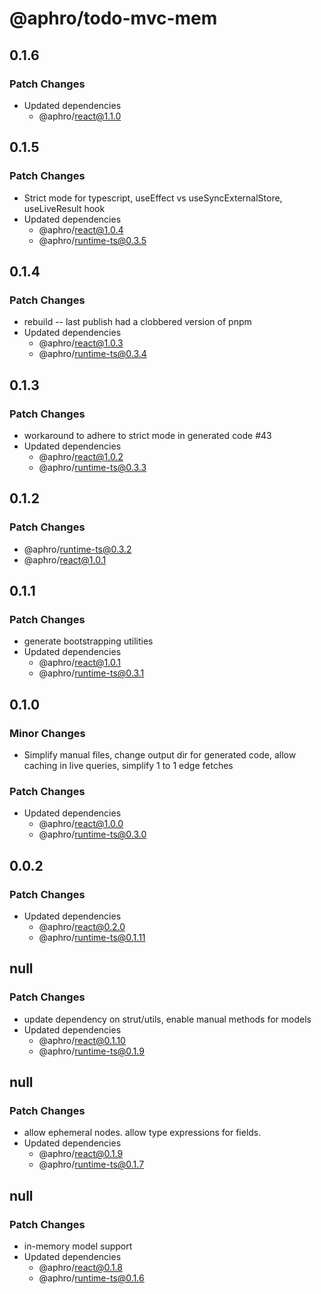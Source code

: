 # @aphro/todo-mvc-mem

## 0.1.6

### Patch Changes

- Updated dependencies
  - @aphro/react@1.1.0

## 0.1.5

### Patch Changes

- Strict mode for typescript, useEffect vs useSyncExternalStore, useLiveResult hook
- Updated dependencies
  - @aphro/react@1.0.4
  - @aphro/runtime-ts@0.3.5

## 0.1.4

### Patch Changes

- rebuild -- last publish had a clobbered version of pnpm
- Updated dependencies
  - @aphro/react@1.0.3
  - @aphro/runtime-ts@0.3.4

## 0.1.3

### Patch Changes

- workaround to adhere to strict mode in generated code #43
- Updated dependencies
  - @aphro/react@1.0.2
  - @aphro/runtime-ts@0.3.3

## 0.1.2

### Patch Changes

- @aphro/runtime-ts@0.3.2
- @aphro/react@1.0.1

## 0.1.1

### Patch Changes

- generate bootstrapping utilities
- Updated dependencies
  - @aphro/react@1.0.1
  - @aphro/runtime-ts@0.3.1

## 0.1.0

### Minor Changes

- Simplify manual files, change output dir for generated code, allow caching in live queries, simplify 1 to 1 edge fetches

### Patch Changes

- Updated dependencies
  - @aphro/react@1.0.0
  - @aphro/runtime-ts@0.3.0

## 0.0.2

### Patch Changes

- Updated dependencies
  - @aphro/react@0.2.0
  - @aphro/runtime-ts@0.1.11

## null

### Patch Changes

- update dependency on strut/utils, enable manual methods for models
- Updated dependencies
  - @aphro/react@0.1.10
  - @aphro/runtime-ts@0.1.9

## null

### Patch Changes

- allow ephemeral nodes. allow type expressions for fields.
- Updated dependencies
  - @aphro/react@0.1.9
  - @aphro/runtime-ts@0.1.7

## null

### Patch Changes

- in-memory model support
- Updated dependencies
  - @aphro/react@0.1.8
  - @aphro/runtime-ts@0.1.6
